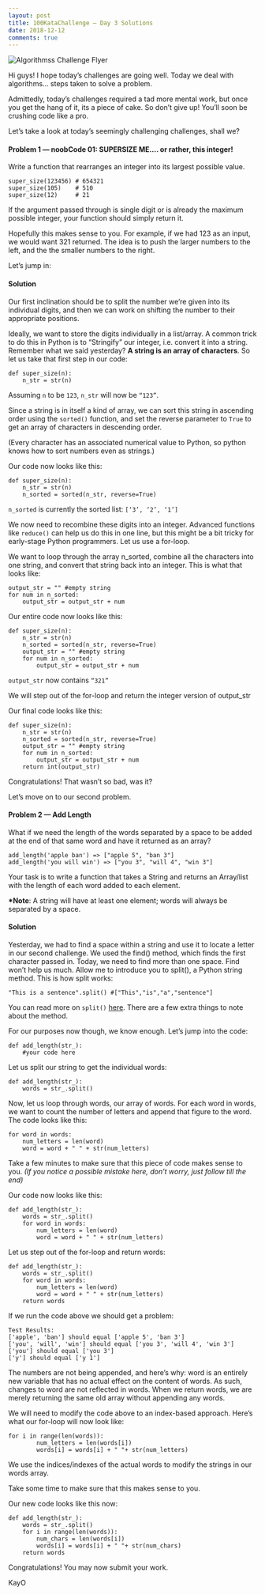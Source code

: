 ```yaml
---
layout: post
title: 100KataChallenge — Day 3 Solutions
date: 2018-12-12
comments: true
---
```


![Algorithmss Challenge Flyer](https://miro.medium.com/max/1100/0*o7PVSeWlmAAwHvBO.png)

Hi guys! I hope today’s challenges are going well. Today we deal with algorithms… steps taken to solve a problem.

Admittedly, today’s challenges required a tad more mental work, but once you get the hang of it, its a piece of cake. So don’t give up! You’ll soon be crushing code like a pro.

Let’s take a look at today’s seemingly challenging challenges, shall we?

#### Problem 1 — noobCode 01: SUPERSIZE ME…. or rather, this integer!
Write a function that rearranges an integer into its largest possible value.
```
super_size(123456) # 654321
super_size(105)    # 510
super_size(12)     # 21
```

If the argument passed through is single digit or is already the
maximum possible integer, your function should simply return it.

Hopefully this makes sense to you. For example, if we had 123 as an input, we would want 321 returned. The idea is to push the larger numbers to the left, and the the smaller numbers to the right.

Let’s jump in:

#### Solution
Our first inclination should be to split the number we’re given into its individual digits, and then we can work on shifting the number to their appropriate positions.

Ideally, we want to store the digits individually in a list/array. A common trick to do this in Python is to “Stringify” our integer, i.e. convert it into a string. Remember what we said yesterday? **A string is an array of characters**. So let us take that first step in our code:
```
def super_size(n):
    n_str = str(n)
```

Assuming `n` to be `123`, `n_str` will now be `“123”`.

Since a string is in itself a kind of array, we can sort this string in ascending order using the `sorted()` function, and set the reverse parameter to `True` to get an array of characters in descending order.

(Every character has an associated numerical value to Python, so python knows how to sort numbers even as strings.)

Our code now looks like this:
```
def super_size(n):
    n_str = str(n)
    n_sorted = sorted(n_str, reverse=True)
```

`n_sorted` is currently the sorted list: `[‘3’, ‘2’, ‘1’]`

We now need to recombine these digits into an integer. Advanced functions like `reduce()` can help us do this in one line, but this might be a bit tricky for early-stage Python programmers. Let us use a for-loop.

We want to loop through the array n_sorted, combine all the characters into one string, and convert that string back into an integer. This is what that looks like:
```
output_str = "" #empty string
for num in n_sorted:
    output_str = output_str + num
```

Our entire code now looks like this:
```
def super_size(n):
    n_str = str(n)
    n_sorted = sorted(n_str, reverse=True)
    output_str = "" #empty string
    for num in n_sorted:
        output_str = output_str + num
```

`output_str` now contains `“321”`

We will step out of the for-loop and return the integer version of output_str

Our final code looks like this:
```
def super_size(n):
    n_str = str(n)
    n_sorted = sorted(n_str, reverse=True)
    output_str = "" #empty string
    for num in n_sorted:
        output_str = output_str + num
    return int(output_str)
```

Congratulations! That wasn’t so bad, was it?

Let’s move on to our second problem.

#### Problem 2 — Add Length
What if we need the length of
the words separated by a space to be added at the end of that same word
and have it returned as an array?
```
add_length('apple ban') => ["apple 5", "ban 3"]
add_length('you will win') => ["you 3", "will 4", "win 3"]
```

Your task is to write a function that takes a String and returns an
Array/list with the length of each word added to each element.

**\*Note**: A string will have at least one element; words will always be separated by a space.

#### Solution

Yesterday, we had to find a space within a string and use it to locate a letter in our second challenge. We used the find() method, which finds the first character passed in. Today, we need to find more than one space. Find won’t help us much. Allow me to introduce you to split(), a Python string method. This is how split works:
```
"This is a sentence".split() #["This","is","a","sentence"]
```
You can read more on `split()` [here](https://www.w3schools.com/python/ref_string_split.asp). There are a few extra things to note about the method.

For our purposes now though, we know enough. Let’s jump into the code:
```
def add_length(str_):
    #your code here
```

Let us split our string to get the individual words:
```
def add_length(str_):
    words = str_.split()
```

Now, let us loop through words, our array of words. For each word in words, we want to count the number of letters and append that figure to the word. The code looks like this:
```
for word in words:
    num_letters = len(word)
    word = word + " " + str(num_letters)
```

Take a few minutes to make sure that this piece of code makes sense to you. _(If you notice a possible mistake here, don’t worry, just follow till the end)_

Our code now looks like this:
```
def add_length(str_):
    words = str_.split()
    for word in words:
        num_letters = len(word)
        word = word + " " + str(num_letters)
```

Let us step out of the for-loop and return words:
```
def add_length(str_):
    words = str_.split()
    for word in words:
        num_letters = len(word)
        word = word + " " + str(num_letters)
    return words
```

If we run the code above we should get a problem:
```
Test Results:
['apple', 'ban'] should equal ['apple 5', 'ban 3']
['you', 'will', 'win'] should equal ['you 3', 'will 4', 'win 3']
['you'] should equal ['you 3']
['y'] should equal ['y 1']
```

The numbers are not being appended, and here’s why: word is an entirely new variable that has no actual effect on the content of words. As such, changes to word are not reflected in words. When we return words, we are merely returning the same old array without appending any words.

We will need to modify the code above to an index-based approach. Here’s what our for-loop will now look like:
```
for i in range(len(words)):
        num_letters = len(words[i])
        words[i] = words[i] + " "+ str(num_letters)
```

We use the indices/indexes of the actual words to modify the strings in our words array.

Take some time to make sure that this makes sense to you.

Our new code looks like this now:
```
def add_length(str_):
    words = str_.split()
    for i in range(len(words)):
        num_chars = len(words[i])
        words[i] = words[i] + " "+ str(num_chars)
    return words
```

Congratulations! You may now submit your work.

KayO
